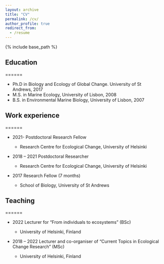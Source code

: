 ```yaml
---
layout: archive
title: "CV"
permalink: /cv/
author_profile: true
redirect_from:
  - /resume
---
```


{% include base_path %}

## Education
======
* Ph.D in Biology and Ecology of Global Change. University of St Andrews, 2017
* M.S. in Marine Ecology, University of Lisbon, 2008
* B.S. in Environmental Marine Biology, University of Lisbon, 2007


## Work experience
======
* 2021-   Postdoctoral Research Fellow
  * Research Centre for Ecological Change, University of Helsinki

* 2018 – 2021	Postdoctoral Researcher
  * Research Centre for Ecological Change, University of Helsinki
  
* 2017	Research Fellow (7 months) 
  * School of Biology, University of St Andrews


## Teaching
======
* 2022	Lecturer for “From individuals to ecosystems” (BSc)
  * University of Helsinki, Finland

* 2018 – 2022 Lecturer and co-organiser of “Current Topics in Ecological Change Research” (MSc)
  * University of Helsinki, Finland
  

